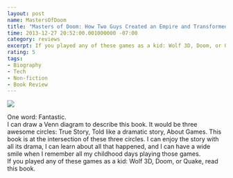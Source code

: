 ```yaml
---
layout: post
name: MastersOfDoom
title: "Masters of Doom: How Two Guys Created an Empire and Transformed Pop Culture"
time: 2013-12-27 20:52:00.001000000 -07:00
category: reviews
excerpt: If you played any of these games as a kid: Wolf 3D, Doom, or Quake, read this book.
rating: 5
tags:
- Biography
- Tech
- Non-fiction
- Book Review
---
```

<img class="imageOnRight" src="{{ site.reviewsImagesFolder }}{{ page.name }}/MastersOfDoomCover.png">

<div class="stars" title="{{ page.rating }} Stars" data-percent="{{ page.rating }}"></div>

One word: Fantastic.  
I can draw a Venn diagram to describe this book. It would be three awesome circles: True Story, Told like a dramatic story, About Games. This book is at the intersection of these three circles. I can enjoy the story with all its drama, I can learn about all that happened, and I can have a wide smile when I remember all my childhood days playing those games.  
If you played any of these games as a kid: Wolf 3D, Doom, or Quake, read this book.  